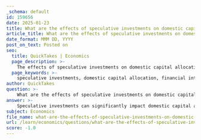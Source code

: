 ```yaml
---
_schema: default
id: 159656
date: 2025-01-23
title: What are the effects of speculative investments on domestic capital allocation due to financial integration?
article_title: What are the effects of speculative investments on domestic capital allocation due to financial integration?
date_format: MMM DD, YYYY
post_on_text: Posted on
seo:
  title: QuickTakes | Economics
  page_description: >-
    The effects of speculative investments on domestic capital allocation in the context of financial integration include misallocation of resources, inflationary pressures, formation of speculative bubbles, external imbalances, impact on small businesses, and increased financial instability risks.
  page_keywords: >-
    speculative investments, domestic capital allocation, financial integration, misallocation of capital, inflation, asset price bubbles, external imbalances, small businesses, leverage, financial stability
author: QuickTakes
question: >-
    What are the effects of speculative investments on domestic capital allocation due to financial integration?
answer: >-
    Speculative investments can significantly impact domestic capital allocation in the context of financial integration. Here are the key effects:\n\n1. **Misallocation of Capital**: Speculative investments often divert capital away from productive sectors of the economy. For instance, if capital inflows are primarily directed towards speculative real estate or financial markets rather than towards industries that drive long-term economic growth, this can lead to inefficiencies. Such misallocation can compromise the economy's growth potential, as resources are not utilized in areas that would yield higher productivity and innovation.\n\n2. **Inflationary Pressures**: Large capital inflows driven by speculation can lead to rapid monetary expansion. This can create inflationary pressures as increased demand for goods and services outstrips supply. Inflation can erode purchasing power and create uncertainty in the economy, further complicating domestic capital allocation decisions.\n\n3. **Speculative Bubbles**: The presence of speculative investments can lead to the formation of bubbles in asset prices. When investors engage in speculation, they may drive prices above their fundamental values, creating an unsustainable economic environment. Once these bubbles burst, it can lead to significant financial instability, affecting overall capital allocation as investors become more risk-averse and less willing to invest in productive ventures.\n\n4. **External Imbalances**: Speculative investments can contribute to growing external imbalances, such as widening current account deficits. If capital inflows are not matched by an increase in exports or productive investments, it can lead to a reliance on foreign capital, making the economy vulnerable to external shocks. This can further distort domestic capital allocation as the economy may prioritize short-term gains over sustainable growth.\n\n5. **Impact on Small Businesses**: Financial integration can lead to foreign bank penetration, which may focus on larger firms while neglecting small and medium-sized enterprises (SMEs). This can result in credit rationing for SMEs, limiting their access to capital and hindering their growth potential. Consequently, the overall domestic capital allocation may skew towards larger, less innovative firms, reducing the dynamism of the economy.\n\n6. **Leverage and Risk**: Speculative investments often involve high levels of leverage, which can inflate speculative bubbles. When leverage is used excessively, it increases the risk of financial instability. If a downturn occurs, the resulting deleveraging can lead to a sharp contraction in available capital, adversely affecting domestic investment and growth.\n\nIn summary, while financial integration can provide access to international capital and enhance economic growth, speculative investments can lead to significant distortions in domestic capital allocation. These distortions can manifest as misallocation of resources, inflationary pressures, and increased vulnerability to financial crises, ultimately undermining the potential benefits of financial integration.
subject: Economics
file_name: what-are-the-effects-of-speculative-investments-on-domestic-capital-allocation-due-to-financial-integration.md
url: /learn/economics/questions/what-are-the-effects-of-speculative-investments-on-domestic-capital-allocation-due-to-financial-integration
score: -1.0
---
```


&nbsp;
